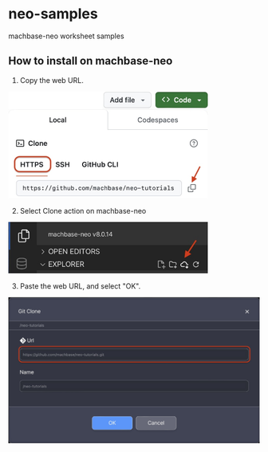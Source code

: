 # neo-samples
machbase-neo worksheet samples


## How to install on machbase-neo

1. Copy the web URL.

<img src=./img/clone_weburl.jpg width=400px>

2. Select Clone action on machbase-neo

<img src=./img/readme_2.jpg width=400px>

3. Paste the web URL, and select "OK".

<img src=./img/readme_3.jpg width=600px>

